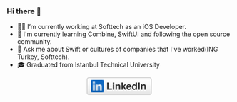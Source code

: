 ### Hi there 👋

- 👨‍💻 I’m currently working at Softtech as an iOS Developer.
- 🌱 I'm currently learning Combine, SwiftUI and following the open source community.
- 💬 Ask me about Swift or cultures of companies that I've worked(ING Turkey, Softtech).
- 🎓 Graduated from Istanbul Technical University

<p align="center">
	<a href="https://www.linkedin.com/in/berat-tasfiliz"><img src="imgs/linkedin.svg" alt="LinkedIn"></a>
</p>
